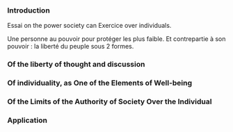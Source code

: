### Introduction 
Essai on the power society can Exercice over individuals. 

Une personne au pouvoir pour protéger les plus faible. Et contrepartie à son pouvoir : la liberté du peuple sous 2 formes. 



### Of the liberty of thought and discussion 




### Of individuality, as One of the Elements of Well-being




### Of the Limits of the Authority of Society Over the Individual 




### Application 


